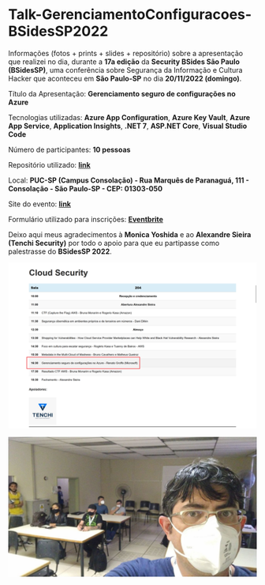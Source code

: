 # Talk-GerenciamentoConfiguracoes-BSidesSP2022
Informações (fotos + prints + slides + repositório) sobre a apresentação que realizei no dia, durante a **17a edição** da **Security BSides São Paulo (BSidesSP)**, uma conferência sobre Segurança da Informação e Cultura Hacker que aconteceu em **São Paulo-SP** no dia **20/11/2022 (domingo)**.

Título da Apresentação: **Gerenciamento seguro de configurações no Azure**

Tecnologias utilizadas: **Azure App Configuration**, **Azure Key Vault**, **Azure App Service**, **Application Insights**, **.NET 7**, **ASP.NET Core**, **Visual Studio Code**

Número de participantes: **10 pessoas**

Repositório utilizado: [**link**](https://github.com/renatogroffe/ASPNETCore7-REST_API-AzureAppConfiguration-KeyVault_ContagemAcessos)

Local: **PUC-SP (Campus Consolação) - Rua Marquês de Paranaguá, 111 - Consolação - São Paulo-SP - CEP: 01303-050**

Site do evento: [**link**](https://securitybsides.com.br/2022/atividades/)

Formulário utilizado para inscrições: [**Eventbrite**](https://www.eventbrite.com/e/bsidessp-2022-registration-461598863627)

Deixo aqui meus agradecimentos à **Monica Yoshida** e ao **Alexandre Sieira (Tenchi Security)** por todo o apoio para que eu partipasse como palestrasse do **BSidesSP 2022**.

![Grade](img/bsides-sp-05.png)

![Palestrando](img/bsides-sp-02.jpg)